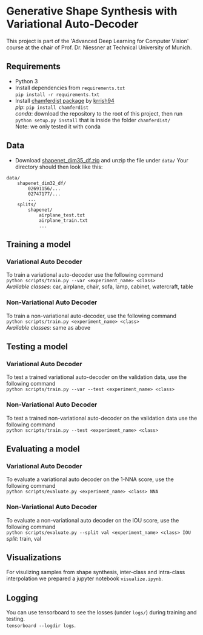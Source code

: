 # Generative Shape Synthesis with Variational Auto-Decoder
This project is part of the 'Advanced Deep Learning for Computer Vision' course at the chair of Prof. Dr. Niessner at Technical University of Munich.

## Requirements
- Python 3
- Install dependencies from ```requirements.txt```  
```pip install -r requirements.txt```
- Install [chamferdist package](https://github.com/krrish94/chamferdist) by [krrish94](https://github.com/krrish94)  
*pip*: ```pip install chamferdist```  
*conda*: download the repository to the root of this project, then run ```python setup.py install``` that is inside the folder ```chamferdist/```  
Note: we only tested it with conda

## Data
- Download [shapenet_dim35_df.zip](https://drive.google.com/file/d/1-0WDifB7km53JgfsTSEjxIXTakFilEEE/view?usp=sharing) and unzip the file under ```data/```
Your directory should then look like this:
```
data/
    shapenet_dim32_df/
        02691156/...
        02747177/...
        ...
    splits/
        shapenet/
            airplane_test.txt
            airplane_train.txt
            ...
```

## Training a model
### Variational Auto Decoder
To train a variational auto-decoder use the following command  
```python scripts/train.py --var <experiment_name> <class> ```  
*Available classes*: car, airplane, chair, sofa, lamp, cabinet, watercraft, table
### Non-Variational Auto Decoder
To train a non-variational auto-decoder, use the following command  
```python scripts/train.py <experiment_name> <class> ```  
*Available classes*: same as above

## Testing a model
### Variational Auto Decoder
To test a trained variational auto-decoder on the validation data, use the following command  
```python scripts/train.py --var --test <experiment_name> <class> ```  
### Non-Variational Auto Decoder
To test a trained non-variational auto-decoder on the validation data use the following command  
```python scripts/train.py --test <experiment_name> <class> ```  

## Evaluating a model
### Variational Auto Decoder
To evaluate a variational auto decoder on the 1-NNA score, use the following command  
```python scripts/evaluate.py <experiment_name> <class> NNA ```  
### Non-Variational Auto Decoder
To evaluate a non-variational auto decoder on the IOU score, use the following command  
```python scripts/evaluate.py --split val <experiment_name> <class> IOU ```  
*split*: train, val

## Visualizations
For visulizing samples from shape synthesis, inter-class and intra-class interpolation we prepared a jupyter notebook ```visualize.ipynb```.

## Logging
You can use tensorboard to see the losses (under ```logs/```) during training and testing.    
```tensorboard --logdir logs```.